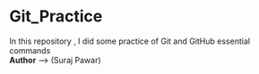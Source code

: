 # Git_Practice
In this repository , I did some practice of Git and GitHub essential commands <br/>
<b>Author</b> --> (Suraj Pawar)
